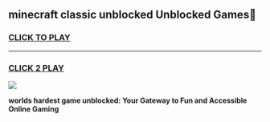 
## minecraft classic unblocked Unblocked Games👋
<h3>
<a href="https://premium.freeplayer.one?title=minecraft_classic_unblocked&ref=16F">CLICK TO PLAY</a></h3>
<hr>

<h3>
<a href="https://premium.freeplayer.one?title=minecraft_classic_unblocked&ref=16F">CLICK 2 PLAY</a>
  
</h3>

<a href="https://premium.freeplayer.one?title=minecraft_classic_unblocked&ref=16F/"><img src="https://clearcache.store/games.png"></a>


**worlds hardest game unblocked: Your Gateway to Fun and Accessible Online Gaming**
